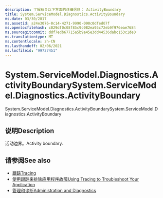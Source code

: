 ```yaml
---
description: 了解有关以下方面的详细信息： ActivityBoundary
title: System.ServiceModel.Diagnostics.ActivityBoundary
ms.date: 03/30/2017
ms.assetid: a24e3076-0c14-4271-9990-090c0dfed07f
ms.openlocfilehash: c029df0c08f85c9c082ea95c72eb9f976eae7684
ms.sourcegitcommit: ddf7edb67715a5b9a45e3dd44536dabc153c1de0
ms.translationtype: MT
ms.contentlocale: zh-CN
ms.lasthandoff: 02/06/2021
ms.locfileid: "99727451"
---
```

# <a name="systemservicemodeldiagnosticsactivityboundary"></a><span data-ttu-id="6fb11-103">System.ServiceModel.Diagnostics.ActivityBoundary</span><span class="sxs-lookup"><span data-stu-id="6fb11-103">System.ServiceModel.Diagnostics.ActivityBoundary</span></span>

<span data-ttu-id="6fb11-104">System.ServiceModel.Diagnostics.ActivityBoundary</span><span class="sxs-lookup"><span data-stu-id="6fb11-104">System.ServiceModel.Diagnostics.ActivityBoundary</span></span>  
  
## <a name="description"></a><span data-ttu-id="6fb11-105">说明</span><span class="sxs-lookup"><span data-stu-id="6fb11-105">Description</span></span>  

 <span data-ttu-id="6fb11-106">活动边界。</span><span class="sxs-lookup"><span data-stu-id="6fb11-106">Activity boundary.</span></span>  
  
## <a name="see-also"></a><span data-ttu-id="6fb11-107">请参阅</span><span class="sxs-lookup"><span data-stu-id="6fb11-107">See also</span></span>

- [<span data-ttu-id="6fb11-108">跟踪</span><span class="sxs-lookup"><span data-stu-id="6fb11-108">Tracing</span></span>](index.md)
- [<span data-ttu-id="6fb11-109">使用跟踪来排除应用程序故障</span><span class="sxs-lookup"><span data-stu-id="6fb11-109">Using Tracing to Troubleshoot Your Application</span></span>](using-tracing-to-troubleshoot-your-application.md)
- [<span data-ttu-id="6fb11-110">管理和诊断</span><span class="sxs-lookup"><span data-stu-id="6fb11-110">Administration and Diagnostics</span></span>](../index.md)
